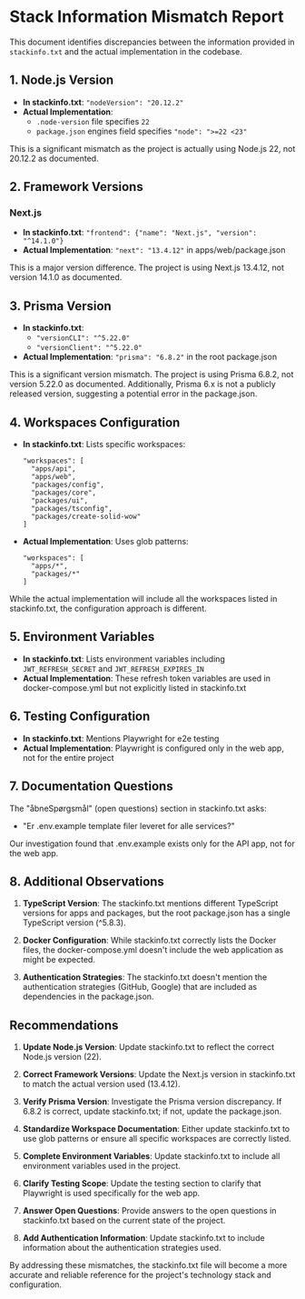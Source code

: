 # Stack Information Mismatch Report

This document identifies discrepancies between the information provided in `stackinfo.txt` and the actual implementation in the codebase.

## 1. Node.js Version

- **In stackinfo.txt**: `"nodeVersion": "20.12.2"`
- **Actual Implementation**:
  - `.node-version` file specifies `22`
  - `package.json` engines field specifies `"node": ">=22 <23"`

This is a significant mismatch as the project is actually using Node.js 22, not 20.12.2 as documented.

## 2. Framework Versions

### Next.js

- **In stackinfo.txt**: `"frontend": {"name": "Next.js", "version": "^14.1.0"}`
- **Actual Implementation**: `"next": "13.4.12"` in apps/web/package.json

This is a major version difference. The project is using Next.js 13.4.12, not version 14.1.0 as documented.

## 3. Prisma Version

- **In stackinfo.txt**:
  - `"versionCLI": "^5.22.0"`
  - `"versionClient": "^5.22.0"`
- **Actual Implementation**: `"prisma": "6.8.2"` in the root package.json

This is a significant version mismatch. The project is using Prisma 6.8.2, not version 5.22.0 as documented. Additionally, Prisma 6.x is not a publicly released version, suggesting a potential error in the package.json.

## 4. Workspaces Configuration

- **In stackinfo.txt**: Lists specific workspaces:
  ```
  "workspaces": [
    "apps/api",
    "apps/web",
    "packages/config",
    "packages/core",
    "packages/ui",
    "packages/tsconfig",
    "packages/create-solid-wow"
  ]
  ```
- **Actual Implementation**: Uses glob patterns:
  ```
  "workspaces": [
    "apps/*",
    "packages/*"
  ]
  ```

While the actual implementation will include all the workspaces listed in stackinfo.txt, the configuration approach is different.

## 5. Environment Variables

- **In stackinfo.txt**: Lists environment variables including `JWT_REFRESH_SECRET` and `JWT_REFRESH_EXPIRES_IN`
- **Actual Implementation**: These refresh token variables are used in docker-compose.yml but not explicitly listed in stackinfo.txt

## 6. Testing Configuration

- **In stackinfo.txt**: Mentions Playwright for e2e testing
- **Actual Implementation**: Playwright is configured only in the web app, not for the entire project

## 7. Documentation Questions

The "åbneSpørgsmål" (open questions) section in stackinfo.txt asks:

- "Er .env.example template filer leveret for alle services?"

Our investigation found that .env.example exists only for the API app, not for the web app.

## 8. Additional Observations

1. **TypeScript Version**: The stackinfo.txt mentions different TypeScript versions for apps and packages, but the root package.json has a single TypeScript version (^5.8.3).

2. **Docker Configuration**: While stackinfo.txt correctly lists the Docker files, the docker-compose.yml doesn't include the web application as might be expected.

3. **Authentication Strategies**: The stackinfo.txt doesn't mention the authentication strategies (GitHub, Google) that are included as dependencies in the package.json.

## Recommendations

1. **Update Node.js Version**: Update stackinfo.txt to reflect the correct Node.js version (22).

2. **Correct Framework Versions**: Update the Next.js version in stackinfo.txt to match the actual version used (13.4.12).

3. **Verify Prisma Version**: Investigate the Prisma version discrepancy. If 6.8.2 is correct, update stackinfo.txt; if not, update the package.json.

4. **Standardize Workspace Documentation**: Either update stackinfo.txt to use glob patterns or ensure all specific workspaces are correctly listed.

5. **Complete Environment Variables**: Update stackinfo.txt to include all environment variables used in the project.

6. **Clarify Testing Scope**: Update the testing section to clarify that Playwright is used specifically for the web app.

7. **Answer Open Questions**: Provide answers to the open questions in stackinfo.txt based on the current state of the project.

8. **Add Authentication Information**: Update stackinfo.txt to include information about the authentication strategies used.

By addressing these mismatches, the stackinfo.txt file will become a more accurate and reliable reference for the project's technology stack and configuration.
